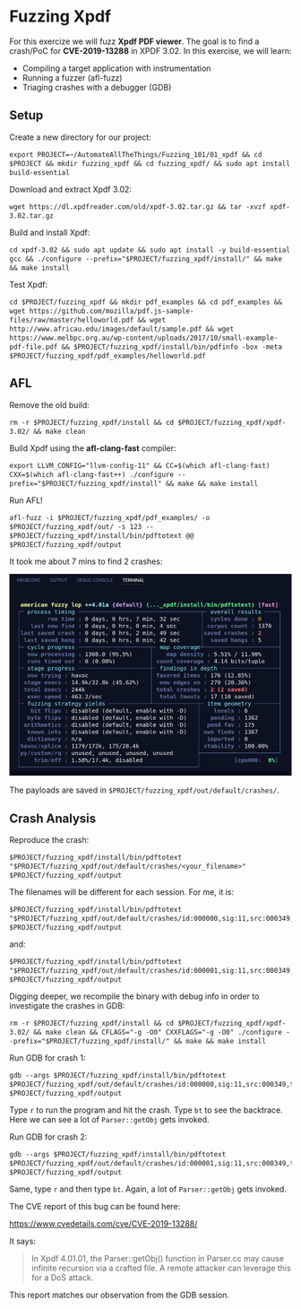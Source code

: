 # Fuzzing Xpdf

For this exercize we will fuzz **Xpdf PDF viewer**. The goal is to find a crash/PoC for **CVE-2019-13288** in XPDF 3.02. In this exercise, we will learn:

- Compiling a target application with instrumentation
- Running a fuzzer (afl-fuzz)
- Triaging crashes with a debugger (GDB)

## Setup

Create a new directory for our project:

```shell
export PROJECT=~/AutomateAllTheThings/Fuzzing_101/01_xpdf && cd $PROJECT && mkdir fuzzing_xpdf && cd fuzzing_xpdf/ && sudo apt install build-essential
```

Download and extract Xpdf 3.02:

```shell
wget https://dl.xpdfreader.com/old/xpdf-3.02.tar.gz && tar -xvzf xpdf-3.02.tar.gz
```

Build and install Xpdf:

```shell
cd xpdf-3.02 && sudo apt update && sudo apt install -y build-essential gcc && ./configure --prefix="$PROJECT/fuzzing_xpdf/install/" && make && make install
```

Test Xpdf:

```shell
cd $PROJECT/fuzzing_xpdf && mkdir pdf_examples && cd pdf_examples && wget https://github.com/mozilla/pdf.js-sample-files/raw/master/helloworld.pdf && wget http://www.africau.edu/images/default/sample.pdf && wget https://www.melbpc.org.au/wp-content/uploads/2017/10/small-example-pdf-file.pdf && $PROJECT/fuzzing_xpdf/install/bin/pdfinfo -box -meta $PROJECT/fuzzing_xpdf/pdf_examples/helloworld.pdf
```

## AFL

Remove the old build:

```shell
rm -r $PROJECT/fuzzing_xpdf/install && cd $PROJECT/fuzzing_xpdf/xpdf-3.02/ && make clean
```

Build Xpdf using the **afl-clang-fast** compiler:

```shell
export LLVM_CONFIG="llvm-config-11" && CC=$(which afl-clang-fast) CXX=$(which afl-clang-fast++) ./configure --prefix="$PROJECT/fuzzing_xpdf/install" && make && make install
```

Run AFL!

```shell
afl-fuzz -i $PROJECT/fuzzing_xpdf/pdf_examples/ -o $PROJECT/fuzzing_xpdf/out/ -s 123 -- $PROJECT/fuzzing_xpdf/install/bin/pdftotext @@ $PROJECT/fuzzing_xpdf/output
```

It took me about 7 mins to find 2 crashes:

![afl](./afl.png)

The payloads are saved in `$PROJECT/fuzzing_xpdf/out/default/crashes/`.

## Crash Analysis

Reproduce the crash:

```shell
$PROJECT/fuzzing_xpdf/install/bin/pdftotext "$PROJECT/fuzzing_xpdf/out/default/crashes/<your_filename>" $PROJECT/fuzzing_xpdf/output
```

The filenames will be different for each session. For me, it is:

```shell
$PROJECT/fuzzing_xpdf/install/bin/pdftotext "$PROJECT/fuzzing_xpdf/out/default/crashes/id:000000,sig:11,src:000349,time:236891,execs:136205,op:havoc,rep:16" $PROJECT/fuzzing_xpdf/output
```

and:

```shell
$PROJECT/fuzzing_xpdf/install/bin/pdftotext "$PROJECT/fuzzing_xpdf/out/default/crashes/id:000001,sig:11,src:000349,time:282507,execs:161195,op:havoc,rep:16" $PROJECT/fuzzing_xpdf/output
```

Digging deeper, we recompile the binary with debug info in order to investigate the crashes in GDB:

```shell
rm -r $PROJECT/fuzzing_xpdf/install && cd $PROJECT/fuzzing_xpdf/xpdf-3.02/ && make clean && CFLAGS="-g -O0" CXXFLAGS="-g -O0" ./configure --prefix="$PROJECT/fuzzing_xpdf/install/" && make && make install
```

Run GDB for crash 1:

```shell
gdb --args $PROJECT/fuzzing_xpdf/install/bin/pdftotext $PROJECT/fuzzing_xpdf/out/default/crashes/id:000000,sig:11,src:000349,time:236891,execs:136205,op:havoc,rep:16 $PROJECT/fuzzing_xpdf/output
```

Type `r` to run the program and hit the crash. Type `bt` to see the backtrace. Here we can see a lot of `Parser::getObj` gets invoked.

Run GDB for crash 2:

```shell
gdb --args $PROJECT/fuzzing_xpdf/install/bin/pdftotext $PROJECT/fuzzing_xpdf/out/default/crashes/id:000001,sig:11,src:000349,time:282507,execs:161195,op:havoc,rep:16 $PROJECT/fuzzing_xpdf/output
```

Same, type `r` and then type `bt`. Again, a lot of `Parser::getObj` gets invoked.

The CVE report of this bug can be found here:

https://www.cvedetails.com/cve/CVE-2019-13288/

It says:

> In Xpdf 4.01.01, the Parser::getObj() function in Parser.cc may cause infinite recursion via a crafted file. A remote attacker can leverage this for a DoS attack.

This report matches our observation from the GDB session.
